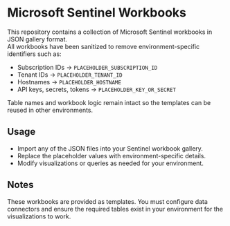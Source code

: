 # Microsoft Sentinel Workbooks

This repository contains a collection of Microsoft Sentinel workbooks in JSON gallery format.  
All workbooks have been sanitized to remove environment-specific identifiers such as:

- Subscription IDs → `PLACEHOLDER_SUBSCRIPTION_ID`
- Tenant IDs → `PLACEHOLDER_TENANT_ID`
- Hostnames → `PLACEHOLDER_HOSTNAME`
- API keys, secrets, tokens → `PLACEHOLDER_KEY_OR_SECRET`

Table names and workbook logic remain intact so the templates can be reused in other environments.

## Usage

- Import any of the JSON files into your Sentinel workbook gallery.  
- Replace the placeholder values with environment-specific details.  
- Modify visualizations or queries as needed for your environment.

## Notes

These workbooks are provided as templates. You must configure data connectors and ensure the required tables exist in your environment for the visualizations to work.
